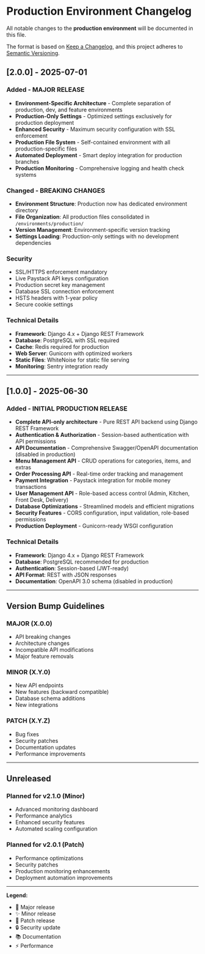 # Production Environment Changelog

All notable changes to the **production environment** will be documented in this file.

The format is based on [Keep a Changelog](https://keepachangelog.com/en/1.0.0/),
and this project adheres to [Semantic Versioning](https://semver.org/spec/v2.0.0.html).

## [2.0.0] - 2025-07-01

### Added - MAJOR RELEASE
- **Environment-Specific Architecture** - Complete separation of production, dev, and feature environments
- **Production-Only Settings** - Optimized settings exclusively for production deployment
- **Enhanced Security** - Maximum security configuration with SSL enforcement
- **Production File System** - Self-contained environment with all production-specific files
- **Automated Deployment** - Smart deploy integration for production branches
- **Production Monitoring** - Comprehensive logging and health check systems

### Changed - BREAKING CHANGES
- **Environment Structure**: Production now has dedicated environment directory
- **File Organization**: All production files consolidated in `/environments/production/`
- **Version Management**: Environment-specific version tracking
- **Settings Loading**: Production-only settings with no development dependencies

### Security
- SSL/HTTPS enforcement mandatory
- Live Paystack API keys configuration
- Production secret key management
- Database SSL connection enforcement
- HSTS headers with 1-year policy
- Secure cookie settings

### Technical Details
- **Framework**: Django 4.x + Django REST Framework
- **Database**: PostgreSQL with SSL required
- **Cache**: Redis required for production
- **Web Server**: Gunicorn with optimized workers
- **Static Files**: WhiteNoise for static file serving
- **Monitoring**: Sentry integration ready

---

## [1.0.0] - 2025-06-30

### Added - INITIAL PRODUCTION RELEASE
- **Complete API-only architecture** - Pure REST API backend using Django REST Framework
- **Authentication & Authorization** - Session-based authentication with API permissions
- **API Documentation** - Comprehensive Swagger/OpenAPI documentation (disabled in production)
- **Menu Management API** - CRUD operations for categories, items, and extras
- **Order Processing API** - Real-time order tracking and management
- **Payment Integration** - Paystack integration for mobile money transactions
- **User Management API** - Role-based access control (Admin, Kitchen, Front Desk, Delivery)
- **Database Optimizations** - Streamlined models and efficient migrations
- **Security Features** - CORS configuration, input validation, role-based permissions
- **Production Deployment** - Gunicorn-ready WSGI configuration

### Technical Details
- **Framework**: Django 4.x + Django REST Framework
- **Database**: PostgreSQL recommended for production
- **Authentication**: Session-based (JWT-ready)
- **API Format**: REST with JSON responses
- **Documentation**: OpenAPI 3.0 schema (disabled in production)

---

## Version Bump Guidelines

### MAJOR (X.0.0)
- API breaking changes
- Architecture changes
- Incompatible API modifications
- Major feature removals

### MINOR (X.Y.0)
- New API endpoints
- New features (backward compatible)
- Database schema additions
- New integrations

### PATCH (X.Y.Z)
- Bug fixes
- Security patches
- Documentation updates
- Performance improvements

---

## Unreleased

### Planned for v2.1.0 (Minor)
- Advanced monitoring dashboard
- Performance analytics
- Enhanced security features
- Automated scaling configuration

### Planned for v2.0.1 (Patch)
- Performance optimizations
- Security patches
- Production monitoring enhancements
- Deployment automation improvements

---

**Legend:**
- 🚀 Major release
- ✨ Minor release  
- 🐛 Patch release
- 🔒 Security update
- 📚 Documentation
- ⚡ Performance
